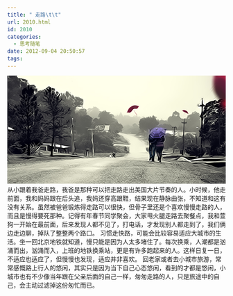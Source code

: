 ```yaml
---
title: " 走路\t\t"
url: 2010.html
id: 2010
categories:
  - 思考随笔
date: 2012-09-04 20:50:57
tags:
---
```


![walk](../../images//2012/09/walk.jpg "walk") 从小跟着我爸走路，我爸是那种可以把走路走出美国大片节奏的人。小时候，他走前面，我和妈妈跟在后头追，我妈还穿高跟鞋，结果现在静脉曲张，不知道和这有没有关系。虽然被爸爸锻炼得走路可以很快，但骨子里还是个喜欢慢慢走路的人，而且是慢得要死那种。记得有年春节同学聚会，大家甩火腿走路去聚餐点，我和萱狗一开始在最前面，后来发现人都不见了，打电话，才发现别人都走到了，我们俩边走边聊，掉队了整整两个路口。 习惯走快路，可能会比较容易适应大城市的生活。坐一回北京地铁就知道，慢只能是因为人太多堵住了。每次换乘，人潮都是汹涌而出，汹涌而入，上班的地铁换乘站，更是有许多跑起来的人。这样日复一日，不适应也适应了，但慢慢也发现，适应并非喜欢。 回老家或者去小城市旅游，常常感慨路上行人的悠闲，其实只是因为当下自己心态悠闲，看到的才都是悠闲，小城市也有不少像当年跟在父亲后面的自己一样，匆匆走路的人，只是旅途中的自己，会主动过滤掉这份匆忙而已。